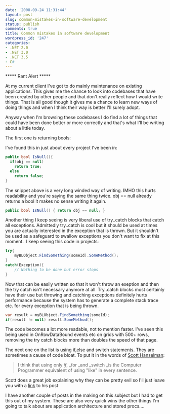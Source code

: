```yaml
---
date: '2008-09-24 11:31:44'
layout: post
slug: common-mistakes-in-software-development
status: publish
comments: true
title: Common mistakes in software development
wordpress_id: '247'
categories:
- .NET 2.0
- .NET 3.0
- .NET 3.5
- C#
---
```


***** Rant Alert *****

<rant>

At my current client I've got to do mainly maintenance on existing applications. This gives me the chance to look into codebases that have been created by other people and that don't really reflect how I would write things. That is all good though it gives me a chance to learn new ways of doing things and when I think their way is better I'll surely adopt.

Anyway when I'm browsing these codebases I do find a lot of things that could have been done better or more correctly and that's what I'll be writing about a little today.

The first one is returning bools:

I've found this in just about every project I've been in:

```csharp    
public bool IsNull(){
  if(obj == null)
    return true;
  else
    return false;
}
```

The snippet above is a very long winded way of writing. IMHO this hurts readability and you're saying the same thing twice. obj == null already returns a bool it makes no sense writing it again.

``` csharp    
public bool IsNull() { return obj == null; }
```

Another thing I keep seeing is very liberal use of try..catch blocks that catch all exceptions. Admittedly try..catch is cool but it should be used at times you are actually interested in the exception that is thrown. But it shouldn't be used as a safeguard to swallow exceptions you don't want to fix at this moment.  I keep seeing this code in projects:

``` csharp    
try{
    myBLObject.FindSomething(someId).SomeMethod();
}
catch(Exception){
    // Nothing to be done but error stops
}
```

Now that can be easily written so that it won't throw an exeption and then the try catch isn't necessary anymore at all. Try..catch blocks most certainly have their use but throwing and catching exceptions definitely hurts performance because the system has to generate a complete stack trace etc. for every exception that is being thrown.

``` csharp    
var result = myBLObject.FindSomething(someId);
if(result != null) result.SomeMethod();
```

The code becomes a lot more readable, not to mention faster. I've seen this being used in OnRowDataBound events etc on grids with 500+ rows, removing the try catch blocks more than doubles the speed of that page.

The next one on the list is using if,else and switch statements. They are sometimes a cause of code bloat. To put it in the words of [Scott Hanselman](http://www.hanselman.com/blog/BackToBasicsLifeAfterIfForAndSwitchLikeADataStructuresReminder.aspx):


> I think that using only _if_, _for _and _switch _is the Computer Programmer equivalent of using "like" in every sentence.


Scott does a great job explaining why they can be pretty evil so I'll just leave you with a [link](http://www.hanselman.com/blog/BackToBasicsLifeAfterIfForAndSwitchLikeADataStructuresReminder.aspx) to his post

I have another couple of posts in the making on this subject but I had to get this out of my system. These are also very quick wins the other things I'm going to talk about are application architecture and stored procs....
</rant>
